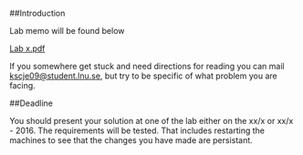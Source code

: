 ##Introduction


Lab memo will be found below

[Lab x.pdf](https://github.com/1DV020/labs/raw/master/Lab%20x/Lab_x.pdf)

If you somewhere get stuck and need directions for reading you can mail kscje09@student.lnu.se, but try to be specific of what problem you are facing. 

##Deadline

You should present your solution at one of the lab either on the xx/x or xx/x - 2016. The requirements will be tested. That includes restarting the machines to see that the changes you have made are persistant.
